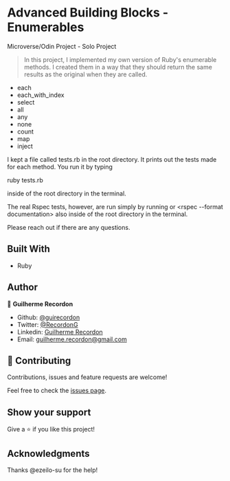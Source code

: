 # Advanced Building Blocks - Enumerables

Microverse/Odin Project - Solo Project

>In this project, I implemented my own version of Ruby's enumerable methods. 
>I created them in a way that they should return the same results as the original when they are called. 
- each
- each_with_index
- select
- all
- any
- none
- count
- map
- inject

I kept a file called tests.rb in the root directory. It prints out the tests made for each method. You run it by typing <p background="red">ruby tests.rb</p> inside of the root directory in the terminal.

The real Rspec tests, however, are run simply by running <rspec> or <rspec --format documentation> also inside of the root directory in the terminal.

Please reach out if there are any questions.

## Built With

- Ruby

## Author

👤 **Guilherme Recordon**

- Github: [@guirecordon](https://github.com/guirecordon)
- Twitter: [@RecordonG](https://twitter.com/RecordonG)
- Linkedin: [Guilherme Recordon](https://linkedin.com/gui-recordon-marketingmba/)
- Email: guilherme.recordon@gmail.com

## 🤝 Contributing

Contributions, issues and feature requests are welcome!

Feel free to check the [issues page](https://github.com/guirecordon/bootstrap-newsweek-mockup/issues).

## Show your support

Give a ⭐️ if you like this project!

## Acknowledgments

Thanks @ezeilo-su for the help! 
